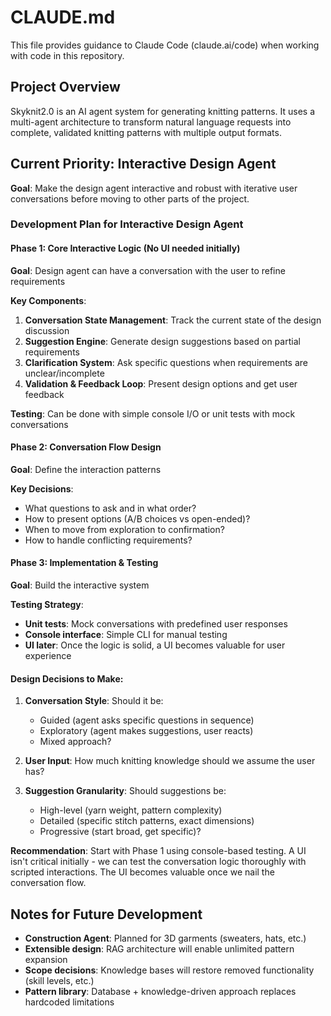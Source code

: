 # CLAUDE.md

This file provides guidance to Claude Code (claude.ai/code) when working with code in this repository.

## Project Overview

Skyknit2.0 is an AI agent system for generating knitting patterns. It uses a multi-agent architecture to transform natural language requests into complete, validated knitting patterns with multiple output formats.

## Current Priority: Interactive Design Agent

**Goal**: Make the design agent interactive and robust with iterative user conversations before moving to other parts of the project.

### Development Plan for Interactive Design Agent

#### Phase 1: Core Interactive Logic (No UI needed initially)
**Goal**: Design agent can have a conversation with the user to refine requirements

**Key Components**:
1. **Conversation State Management**: Track the current state of the design discussion
2. **Suggestion Engine**: Generate design suggestions based on partial requirements
3. **Clarification System**: Ask specific questions when requirements are unclear/incomplete
4. **Validation & Feedback Loop**: Present design options and get user feedback

**Testing**: Can be done with simple console I/O or unit tests with mock conversations

#### Phase 2: Conversation Flow Design
**Goal**: Define the interaction patterns

**Key Decisions**:
- What questions to ask and in what order?
- How to present options (A/B choices vs open-ended)?
- When to move from exploration to confirmation?
- How to handle conflicting requirements?

#### Phase 3: Implementation & Testing
**Goal**: Build the interactive system

**Testing Strategy**: 
- **Unit tests**: Mock conversations with predefined user responses
- **Console interface**: Simple CLI for manual testing
- **UI later**: Once the logic is solid, a UI becomes valuable for user experience

#### Design Decisions to Make:

1. **Conversation Style**: Should it be:
   - Guided (agent asks specific questions in sequence)
   - Exploratory (agent makes suggestions, user reacts)
   - Mixed approach?

2. **User Input**: How much knitting knowledge should we assume the user has?

3. **Suggestion Granularity**: Should suggestions be:
   - High-level (yarn weight, pattern complexity)
   - Detailed (specific stitch patterns, exact dimensions)
   - Progressive (start broad, get specific)?

**Recommendation**: Start with Phase 1 using console-based testing. A UI isn't critical initially - we can test the conversation logic thoroughly with scripted interactions. The UI becomes valuable once we nail the conversation flow.

## Notes for Future Development

- **Construction Agent**: Planned for 3D garments (sweaters, hats, etc.)
- **Extensible design**: RAG architecture will enable unlimited pattern expansion
- **Scope decisions**: Knowledge bases will restore removed functionality (skill levels, etc.)
- **Pattern library**: Database + knowledge-driven approach replaces hardcoded limitations